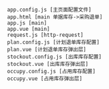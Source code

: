     app.config.js [主页面配置文件]
    app.html [main 单据库存->采购退单]
    app.js [main]
    app.vue [main]
    request.js [http-request]
    plan.config.js [计划退单库存配置]
    plan.vue [计划退单库存弹出层]
    stockout.config.js [出库库存配置]
    stockout.vue [出库库存弹出层]
    occupy.config.js [占用库存配置]
    occupy.vue [占用库存弹出层]